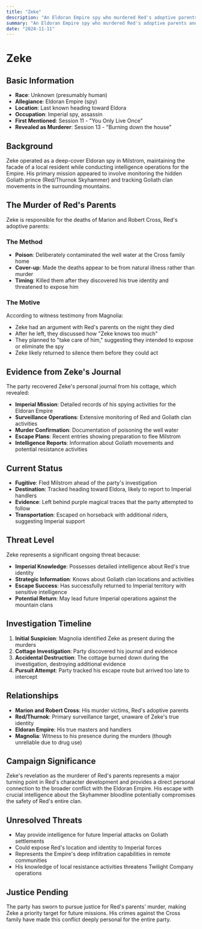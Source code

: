 ```yaml
---
title: "Zeke"
description: "An Eldoran Empire spy who murdered Red's adoptive parents and has been monitoring Goliath activities in the mountains"
summary: "An Eldoran Empire spy who murdered Red's adoptive parents and has been monitoring Goliath activities in the mountains"
date: "2024-11-11"
---
```


# Zeke

## Basic Information
- **Race**: Unknown (presumably human)
- **Allegiance**: Eldoran Empire (spy)
- **Location**: Last known heading toward Eldora
- **Occupation**: Imperial spy, assassin
- **First Mentioned**: Session 11 - "You Only Live Once"
- **Revealed as Murderer**: Session 13 - "Burning down the house"

## Background
Zeke operated as a deep-cover Eldoran spy in Milstrom, maintaining the facade of a local resident while conducting intelligence operations for the Empire. His primary mission appeared to involve monitoring the hidden Goliath prince (Red/Thurnok Skyhammer) and tracking Goliath clan movements in the surrounding mountains.

## The Murder of Red's Parents
Zeke is responsible for the deaths of Marion and Robert Cross, Red's adoptive parents:

### The Method
- **Poison**: Deliberately contaminated the well water at the Cross family home
- **Cover-up**: Made the deaths appear to be from natural illness rather than murder
- **Timing**: Killed them after they discovered his true identity and threatened to expose him

### The Motive
According to witness testimony from Magnolia:
- Zeke had an argument with Red's parents on the night they died
- After he left, they discussed how "Zeke knows too much" 
- They planned to "take care of him," suggesting they intended to expose or eliminate the spy
- Zeke likely returned to silence them before they could act

## Evidence from Zeke's Journal
The party recovered Zeke's personal journal from his cottage, which revealed:
- **Imperial Mission**: Detailed records of his spying activities for the Eldoran Empire
- **Surveillance Operations**: Extensive monitoring of Red and Goliath clan activities
- **Murder Confirmation**: Documentation of poisoning the well water
- **Escape Plans**: Recent entries showing preparation to flee Milstrom
- **Intelligence Reports**: Information about Goliath movements and potential resistance activities

## Current Status
- **Fugitive**: Fled Milstrom ahead of the party's investigation
- **Destination**: Tracked heading toward Eldora, likely to report to Imperial handlers
- **Evidence**: Left behind purple magical traces that the party attempted to follow
- **Transportation**: Escaped on horseback with additional riders, suggesting Imperial support

## Threat Level
Zeke represents a significant ongoing threat because:
- **Imperial Knowledge**: Possesses detailed intelligence about Red's true identity
- **Strategic Information**: Knows about Goliath clan locations and activities  
- **Escape Success**: Has successfully returned to Imperial territory with sensitive intelligence
- **Potential Return**: May lead future Imperial operations against the mountain clans

## Investigation Timeline
1. **Initial Suspicion**: Magnolia identified Zeke as present during the murders
2. **Cottage Investigation**: Party discovered his journal and evidence
3. **Accidental Destruction**: The cottage burned down during the investigation, destroying additional evidence
4. **Pursuit Attempt**: Party tracked his escape route but arrived too late to intercept

## Relationships
- **Marion and Robert Cross**: His murder victims, Red's adoptive parents
- **Red/Thurnok**: Primary surveillance target, unaware of Zeke's true identity
- **Eldoran Empire**: His true masters and handlers
- **Magnolia**: Witness to his presence during the murders (though unreliable due to drug use)

## Campaign Significance
Zeke's revelation as the murderer of Red's parents represents a major turning point in Red's character development and provides a direct personal connection to the broader conflict with the Eldoran Empire. His escape with crucial intelligence about the Skyhammer bloodline potentially compromises the safety of Red's entire clan.

## Unresolved Threats
- May provide intelligence for future Imperial attacks on Goliath settlements
- Could expose Red's location and identity to Imperial forces
- Represents the Empire's deep infiltration capabilities in remote communities
- His knowledge of local resistance activities threatens Twilight Company operations

## Justice Pending
The party has sworn to pursue justice for Red's parents' murder, making Zeke a priority target for future missions. His crimes against the Cross family have made this conflict deeply personal for the entire party.